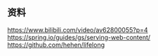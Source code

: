 ## 资料
https://www.bilibili.com/video/av62800055?p=4
https://spring.io/guides/gs/serving-web-content/
https://github.com/hehen/lifelong